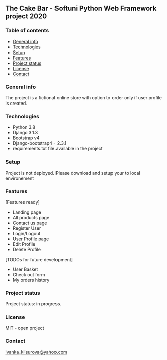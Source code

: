 ## The Cake Bar - Softuni Python Web Framework project 2020
### Table of contents
* [General info](#general-info)
* [Technologies](#technologies)
* [Setup](#setup)
* [Features](#features)
* [Project status](#project-status)
* [License](#license)
* [Contact](#contact)

### General info
The project is a fictional online store with option to order only if user profile is created.

### Technologies
- Python 3.8 
- Django 3.1.3
- Bootstrap v4
- Django-bootstrap4 - 2.3.1
- requirements.txt file available in the project

### Setup

Project is not deployed. Please download and setup your to local environement

### Features
[Features ready]
- Landing page
- All products page
- Contact us page
- Register User
- Login/Logout
- User Profile page
- Edit Profile
- Delete Profile

[TODOs for future development]

- User Basket
- Check out form
- My orders history

### Project status
Project status: in progress. 

### License
MIT - open project

### Contact
ivanka_klisurova@yahoo.com
